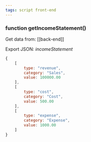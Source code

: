 ```yaml
---
tags: script front-end
---
```


### function getIncomeStatement()

Get data from: [[back-end]]

Export JSON: *incomeStatement*

```js
{
	[
		type: "revenue",
		category: "Sales",
		value: 100000.00
	],
	[
		type: "cost",
		category: "Cost",
		value: 500.00
	],
	[
		type: "expense",
		category: "Expense",
		value: 1000.00
	]
}
```